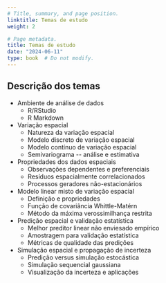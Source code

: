 ```yaml
---
# Title, summary, and page position.
linktitle: Temas de estudo
weight: 2

# Page metadata.
title: Temas de estudo
date: "2024-06-11"
type: book  # Do not modify.
---
```


## Descrição dos temas

* Ambiente de análise de dados
  * R/RStudio
  * R Markdown
* Variação espacial
  * Natureza da variação espacial
  * Modelo discreto de variação espacial
  * Modelo contínuo de variação espacial
  * Semivariograma -- análise e estimativa
* Propriedades dos dados espaciais
  * Observações dependentes e preferenciais
  * Resíduos espacialmente correlacionados
  * Processos geradores não-estacionários
* Modelo linear misto de variação espacial
  * Definição e propriedades
  * Função de covariância Whittle-Matérn
  * Método da máxima verossimilhança restrita
* Predição espacial e validação estatística
  * Melhor preditor linear não enviesado empírico
  * Amostragem para validação estatística
  * Métricas de qualidade das predições
* Simulação espacial e propagação de incerteza
  * Predição versus simulação estocástica
  * Simulação sequencial gaussiana
  * Visualização da incerteza e aplicações
